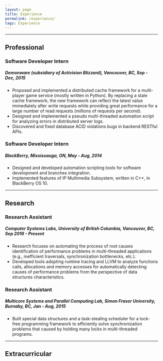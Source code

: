 ```yaml
---
layout: page
title: Experience
permalink: /experience/
tags: Experience
---
```


<hr>

## Professional

### Software Developer Intern
##### Demonware (subsidiary of Activision Blizzard), Vancouver, BC, Sep - Dec, 2015
* Proposed and implemented a distributed cache framework for a multi-player game service (mostly written in Python). By replacing a stale cache framework, the new framework can reflect the latest value immediately after write requests while providing great performance for a large number of read requests (millions of requests per second).
* Designed and implemented a pseudo multi-threaded automation script for analyzing errors in distributed server logs.
* Discovered and fixed database ACID violations bugs in backend RESTful APIs.

### Software Developer Intern
##### BlackBerry, Mississauga, ON, May - Aug, 2014
* Designed and developed automation scripting tools for software development and branches integration.
* Implemented features of IP Multimedia Subsystem, written in C++, in BlackBerry OS 10.


<hr>

## Research

### Research Assistant
##### Computer Systems Labs, University of British Columbia, Vancouver, BC, Sep 2016 - Present
* Research focuses on automating the process of root causes identification of performance problems in multi-threaded applications (e.g., inefficient traversals, synchronization bottlenecks, etc.).
* Developed tools adopting runtime tracing and LLVM to analyze functions calls, allocations and memory accesses for automatically detecting causes of performance problems from the perspective of data structures characteristics.

### Research Assistant
##### Multicore Systems and Parallel Computing Lab, Simon Fraser University, Burnaby, BC, Jan - Aug, 2015
* Built special data structures and a task-stealing scheduler for a lock-free programming framework to efficiently solve synchronization problems that caused by holding many locks in multi-threaded programs.


<hr>

## Extracurricular


